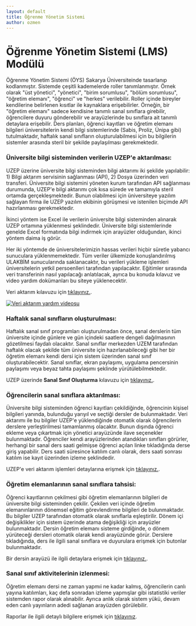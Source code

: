 ```yaml
---
layout: default
title: Öğrenme Yönetim Sistemi
author: ozmen
---
```


# Öğrenme Yönetim Sistemi (LMS) Modülü
Öğrenme Yönetim Sistemi (ÖYS) Sakarya Üniversiteinde tasarlanıp kodlanmıştır. Sistemde çeşitli kademelerde roller tanımlanmıştır. Örnek olarak "üst yönetici", "yönetici", "birim sorumlusu", "bölüm sorumlusu", "öğretim elemanı", "öğrenci" ve "herkes" verilebilir. Roller içinde bireyler kendilerine belirlenen kısıtlar ile kaynaklara erişebilirler. Örneğin, bir "öğretim elemanı" sadece kendisine tanımlı sanal sınıflara girebilir, öğrencilere duyuru gönderebilir ve arayüzlerinde bu sınıflara ait tanımlı detaylara erişebilir. Ders planları, öğrenci kayıtları ve öğretim elemanı bilgileri üniversitelerin kendi bilgi sistemlerinde (Sabis, Proliz, Ünipa gibi) tutulmaktadır, haftalık sanal sınıfların oluşturulabilmesi için bu bilgilerin sistemler arasında steril bir şekilde paylaşılması gerekmektedir.

### Üniversite bilgi sisteminden verilerin UZEP'e aktarılması:
UZEP üzerine üniversite bilgi sisteminden bilgi aktarımı iki şekilde yapılabilir: 1) Bilgi aktarım servisinin sağlanması (API), 2) Dosya üzerinden veri transferi. Üniversite bilgi sistemini yöneten kurum tarafından API sağlanması durumunda, UZEP'e bilgi aktarımı çok kısa sürede ve tamamıyla steril ortamda gerçekleşmektedir. Bunun olabilmesi için üniversiteye yazılım sağlayan firma ile UZEP yazılım ekibinin görüşmesi ve istenilen biçimde API hazırlanması gerekmektedir. 

İkinci yöntem ise Excel ile verilerin üniversite bilgi sisteminden alınarak UZEP ortamına yüklenmesi şeklindedir. Üniversite bilgi sistemlerinde genelde Excel formatında bilgi indirmek için arayüzler olduğundan, ikinci yöntem daima iş görür. 

Her iki yöntemde de üniversitelerimizin hassas verileri hiçbir süretle yabancı sunuculara yüklenmemektedir. Tüm veriler ülkemizde konuşlandırılmış ULAKBİM sunucularında saklanacaktır, bu verileri yükleme işlemleri üniversitelerin yetkil persoenlleri tarafından yapılacaktır. Eğitimler sırasında veri transferinin nasıl yapılacağı anlatılacak, ayrıca bu konuda kılavuz ve video yardım dokümanları bu siteye yüklenecektir.

Veri aktarım kılavuzu için [tıklayınız.](/veriAktarim.html).<br>

[![Veri aktarım yardım videosu](https://www.youtube.com/watch?v=IGX8_7mBlpY&list=PLrX4FlRljtXNG8PJSkIdddhN466QjaXRW&index=7/0.jpg)](https://www.youtube.com/watch?v=IGX8_7mBlpY&list=PLrX4FlRljtXNG8PJSkIdddhN466QjaXRW&index=7)<br>

### Haftalık sanal sınıfların oluşturulması:
Haftalık sanal sınıf programları oluşturulmadan önce, sanal derslerin tüm üniversite içinde günlere ve gün içindeki saatlere dengeli dağılmasının gözetilmesi faydalı olacaktır. Sanal sınıflar merkezden UZEM tarafından haftalık olacak şekilde tüm üniversite için hazırlanabileceği gibi her bir öğretim elemanı kendi dersi için sistem üzerinden sanal sınıf oluşturabilecektir. Sanal sınıflar, ekran paylaşımı, uygulama pencersinin paylaşımı veya beyaz tahta paylaşımı şeklinde yürütülebilmektedir. 

UZEP üzerinde **Sanal Sınıf Oluşturma** kılavuzu için [tıklayınız.](/sanalSinif.html).
<!--Şekilde sanal sınıf oluşturma arayüzü görülmektedir.-->

<!--img src="assets/images/sanalSinif.png"/><br-->

<!--img src="assets/images/sanalSiniflar.png"/-->



### Öğrencilerin sanal sınıflara aktarılması:
Üniversite bilgi sisteminden öğrenci kayıtları çekildiğinde, öğrencinin kişisel bilgileri yanında, bulunduğu yarıyıl ve seçtiği dersler de bulunmaktadır. Veri aktarımı ile bu bilgiler UZEP'e yüklendiğinde otomatik olarak öğrencilerin derslere yerleştirilmesi tamamlanmış olacaktır. Bunun dışında öğrenci ekleme veya çıkartmak için yönetici arayüzünde ilave seçenekler bulunmaktadır. Öğrenciler kendi arayüzlerinden atandıkları sınıfları görürler, herhangi bir sanal ders saati gelmişse öğrenci açılan linke tıkladığında derse giriş yapabilir. Ders saati süresince katılım canlı olarak, ders saati sonrası katılım ise kayıt üzerinden izleme şeklindedir. 

UZEP'e veri aktarım işlemleri detaylarına erişmek için [tıklayınız.](/veriAktarim.html).

### Öğretim elemanlarının sanal sınıflara tahsisi:
Öğrenci kayıtlarının çekilmesi gibi öğretim elemanlarının bilgileri de üniversite bilgi sisteminden çekilir. Çekilen veri içinde öğretim elemanınlarının dönemsel eğitim görevlendirme bilgileri de bulunmaktadır. Bu bilgiler UZEP tarafından otomatik olarak sınıflarla eşleştirilir. Dönem içi değişiklikler için sistem üzerinde atama değişikliği için arayüzler bulunmaktadır. Dersin öğretim elemanı sisteme girdiğinde, o dönem yürüteceği dersleri otomatik olarak kendi arayüzünde görür. Derslere tıkladığında, ders ile ilgili sanal sınıflara ve duyurulara erişmek için butonlar bulunmaktadır. 

Bir dersin arayüzü ile ilgili detaylara erişmek için [tıklayınız.](/dersler.html).

<!--img src="assets/images/ogrElemArayuz.png"/><br-->

<!--img src="assets/images/faaliyetler.png"/-->


### Sanal sınıf aktivitelerinin izlenmesi:
Öğretim elemanı dersi ne zaman yapmıi ne kadar kalmış, öğrencilerin canlı yayına katılımları, kaç defa sonradan izleme yapmışlar gibi istatistiki veriler sistemden rapor olarak alınabilir. Ayrıca anlık olarak sistem yükü, devam eden canlı yayınların adedi sağlanan arayüzden görülebilir.

Raporlar ile ilgili detaylı bilgilere erişmek için [tıklayınız](/rapor.html).
